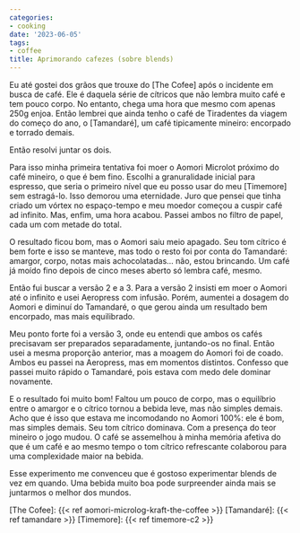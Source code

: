 ```yaml
---
categories:
- cooking
date: '2023-06-05'
tags:
- coffee
title: Aprimorando cafezes (sobre blends)
---
```


Eu até gostei dos grãos que trouxe do [The Cofee] após o incidente em busca de café. Ele é daquela série de cítricos que não lembra muito café e tem pouco corpo. No entanto, chega uma hora que mesmo com apenas 250g enjoa. Então lembrei que ainda tenho o café de Tiradentes da viagem do começo do ano, o [Tamandaré], um café tipicamente mineiro: encorpado e torrado demais.

Então resolvi juntar os dois.

Para isso minha primeira tentativa foi moer o Aomori Microlot próximo do café mineiro, o que é bem fino. Escolhi a granuralidade inicial para espresso, que seria o primeiro nível que eu posso usar do meu [Timemore] sem estragá-lo. Isso demorou uma eternidade. Juro que pensei que tinha criado um vórtex no espaço-tempo e meu moedor começou a cuspir café ad infinito. Mas, enfim, uma hora acabou. Passei ambos no filtro de papel, cada um com metade do total.

O resultado ficou bom, mas o Aomori saiu meio apagado. Seu tom cítrico é bem forte e isso se manteve, mas todo o resto foi por conta do Tamandaré: amargor, corpo, notas mais achocolatadas... não, estou brincando. Um café já moído fino depois de cinco meses aberto só lembra café, mesmo.

Então fui buscar a versão 2 e a 3. Para a versão 2 insisti em moer o Aomori até o infinito e usei Aeropress com infusão. Porém, aumentei a dosagem do Aomori e diminuí do Tamandaré, o que gerou ainda um resultado bem encorpado, mas mais equilibrado.

Meu ponto forte foi a versão 3, onde eu entendi que ambos os cafés precisavam ser preparados separadamente, juntando-os no final. Então usei a mesma proporção anterior, mas a moagem do Aomori foi de coado. Ambos eu passei na Aeropress, mas em momentos distintos. Confesso que passei muito rápido o Tamandaré, pois estava com medo dele dominar novamente.

E o resultado foi muito bom! Faltou um pouco de corpo, mas o equilíbrio entre o amargor e o cítrico tornou a bebida leve, mas não simples demais. Acho que é isso que estava me incomodando no Aomori 100%: ele é bom, mas simples demais. Seu tom cítrico dominava. Com a presença do teor mineiro o jogo mudou. O café se assemelhou à minha memória afetiva do que é um café e ao mesmo tempo o tom cítrico refrescante colaborou para uma complexidade maior na bebida.

Esse experimento me convenceu que é gostoso experimentar blends de vez em quando. Uma bebida muito boa pode surpreender ainda mais se juntarmos o melhor dos mundos.

[The Cofee]: {{< ref aomori-microlog-kraft-the-coffee >}}
[Tamandaré]: {{< ref tamandare >}}
[Timemore]: {{< ref timemore-c2 >}}